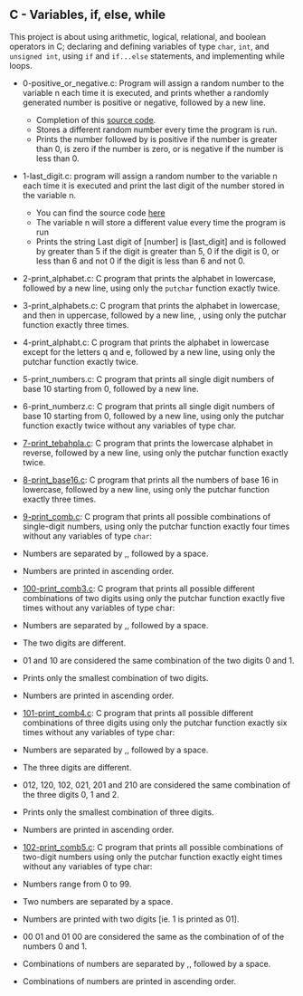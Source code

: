 ## C - Variables, if, else, while ##

This project is about using arithmetic, logical, relational, and boolean operators in C; declaring and defining variables of type `char`, `int`, and `unsigned int`, using `if` and `if...else` statements, and implementing while loops.

- 0-positive_or_negative.c: Program will assign a random number to the variable n each time it is executed, and prints whether a randomly generated number is positive or negative, followed by a new line.
	- Completion of this [source code](https://alx-intranet.hbtn.io/rltoken/rrqNDWjrCWdARnWFLPExPw).
	- Stores a different random number every time the program is run.
	- Prints the number followed by is positive if the number is greater than 0, is zero if the number is zero, or is negative if the number is less than 0.

- 1-last_digit.c: program will assign a random number to the variable n each time it is executed and print the last digit of the number stored in the variable n.
	- You can find the source code [here](https://alx-intranet.hbtn.io/rltoken/5HWhPDsq3jq1yCRQFrLl4Q)
	- The variable n will store a different value every time the program is run
	- Prints the string Last digit of [number] is [last_digit] and is followed by greater than 5 if the digit is greater than 5, 0 if the digit is 0, or less than 6 and not 0 if the digit is less than 6 and not 0.
- 2-print_alphabet.c: C program that prints the alphabet in lowercase, followed by a new line, using only the `putchar` function exactly twice.
- 3-print_alphabets.c: C program that prints the alphabet in lowercase, and then in uppercase, followed by a new line, , using only the putchar function exactly three times.
- 4-print_alphabt.c: C program that prints the alphabet in lowercase except for the letters q and e, followed by a new line, using only the putchar function exactly twice.
- 5-print_numbers.c: C program that prints all single digit numbers of base 10 starting from 0, followed by a new line.
- 6-print_numberz.c: C program that prints all single digit numbers of base 10 starting from 0, followed by a new line, using only the putchar function exactly twice without any variables of type char.
- [7-print_tebahpla.c](https://github.com/Callistus25/alx-low_level_programming/blob/master/0x01-variables_if_else_while/7-print_tebahpla.c): C program that prints the lowercase alphabet in reverse, followed by a new line, using only the putchar function exactly twice.
- [8-print_base16.c](https://github.com/Callistus25/alx-low_level_programming/blob/master/0x01-variables_if_else_while/8-print_base16.c): C program that prints all the numbers of base 16 in lowercase, followed by a new line, using only the putchar function exactly three times.
- [9-print_comb.c](https://github.com/Callistus25/alx-low_level_programming/blob/master/0x01-variables_if_else_while/9-print_comb.c): C program that prints all possible combinations of single-digit numbers, using only the putchar function exactly four times without any variables of type `char`:
 - Numbers are separated by ,, followed by a space.
 - Numbers are printed in ascending order.
- [100-print_comb3.c](https://github.com/Callistus25/alx-low_level_programming/blob/master/0x01-variables_if_else_while/100-print_comb3.c): C program that prints all possible different combinations of two digits using only the putchar function exactly five times without any variables of type char:
 - Numbers are separated by ,, followed by a space.
 - The two digits are different.
 - 01 and 10 are considered the same combination of the two digits 0 and 1.
 - Prints only the smallest combination of two digits.
 - Numbers are printed in ascending order.
- [101-print_comb4.c](https://github.com/Callistus25/alx-low_level_programming/blob/master/0x01-variables_if_else_while/101-print_comb4.c): C program that prints all possible different combinations of three digits using only the putchar function exactly six times without any variables of type char:
 - Numbers are separated by ,, followed by a space.
 - The three digits are different.
 - 012, 120, 102, 021, 201 and 210 are considered the same combination of the three digits 0, 1 and 2.
 - Prints only the smallest combination of three digits.
 - Numbers are printed in ascending order.
- [102-print_comb5.c](https://github.com/Callistus25/alx-low_level_programming/blob/master/0x01-variables_if_else_while/102-print_comb5.c): C program that prints all possible combinations of two-digit numbers using only the putchar function exactly eight times without any variables of type char:
 - Numbers range from 0 to 99.
 - Two numbers are separated by a space.
 - Numbers are printed with two digits [ie. 1 is printed as 01].
 - 00 01 and 01 00 are considered the same as the combination of of the numbers 0 and 1.
 - Combinations of numbers are separated by ,, followed by a space.
 - Combinations of numbers are printed in ascending order.
